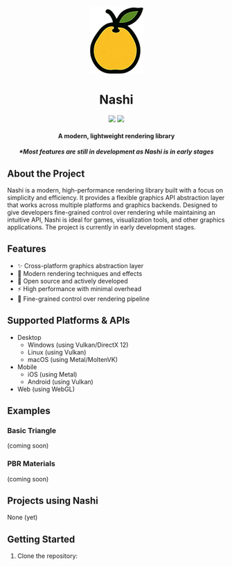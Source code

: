 <div align="center">
  <div>
      <img src="docs/assets/nashi-no-txt.png"></img>
      <h1>Nashi</h1>
  </div>
  <img src="https://img.shields.io/badge/written%20in-C++-00599C?logo=c%2B%2B&logoColor=white">
  <img src="https://img.shields.io/badge/✓-cross--platform🖥️-brightgreen"></img>

  <h4>A modern, lightweight rendering library</h4>
  <h5>*Most features are still in development as Nashi is in early stages</h5>
</div>

## About the Project

Nashi is a modern, high-performance rendering library built with a focus on simplicity and efficiency. It provides a flexible graphics API abstraction layer that works across multiple platforms and graphics backends. Designed to give developers fine-grained control over rendering while maintaining an intuitive API, Nashi is ideal for games, visualization tools, and other graphics applications. The project is currently in early development stages.

## Features

- ✨ Cross-platform graphics abstraction layer
- 🎨 Modern rendering techniques and effects
- 📂 Open source and actively developed
- ⚡ High performance with minimal overhead
- 🔧 Fine-grained control over rendering pipeline

## Supported Platforms & APIs

- Desktop
  - Windows (using Vulkan/DirectX 12)
  - Linux (using Vulkan)
  - macOS (using Metal/MoltenVK)
- Mobile
  - iOS (using Metal)
  - Android (using Vulkan)
- Web (using WebGL)

## Examples

### Basic Triangle

(coming soon)

### PBR Materials

(coming soon)

## Projects using Nashi

None (yet)

## Getting Started

1. Clone the repository:
